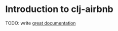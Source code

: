 # Introduction to clj-airbnb

TODO: write [great documentation](http://jacobian.org/writing/what-to-write/)
